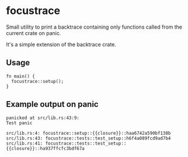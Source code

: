 # focustrace
Small utility to print a backtrace containing only functions called from the current crate on panic. 

It's a simple extension of the backtrace crate. 

## Usage 
```
fn main() {
  focustrace::setup();
}
```

## Example output on panic
```
panicked at src/lib.rs:43:9:
Test panic

src/lib.rs:4: focustrace::setup::{{closure}}::haa6742a590bf138b
src/lib.rs:43: focustrace::tests::test_setup::h6f4a089fcd9ad7b4
src/lib.rs:41: focustrace::tests::test_setup::{{closure}}::ha937ffcfc3bdf67a
```

